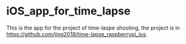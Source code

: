 # iOS_app_for_time_lapse
This is the app for the project of time-laspe shooting, the project is in https://github.com/jing2018/time-lapse_raspberrypi_ios.

